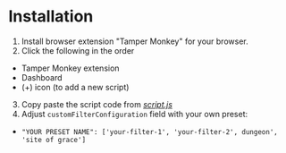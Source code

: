 # Installation

1. Install browser extension "Tamper Monkey" for your browser.
2. Click the following in the order
 - Tamper Monkey extension
 - Dashboard
 - (+) icon (to add a new script)
3. Copy paste the script code from *[script.js](https://github.com/crashbone/mapgenie-elden-ring-extension/blob/main/script.js)*
4. Adjust `customFilterConfiguration` field with your own preset:
 - `"YOUR PRESET NAME": ['your-filter-1', 'your-filter-2', dungeon', 'site of grace']`
